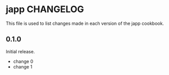 # japp CHANGELOG

This file is used to list changes made in each version of the japp cookbook.

## 0.1.0

Initial release.

- change 0
- change 1
